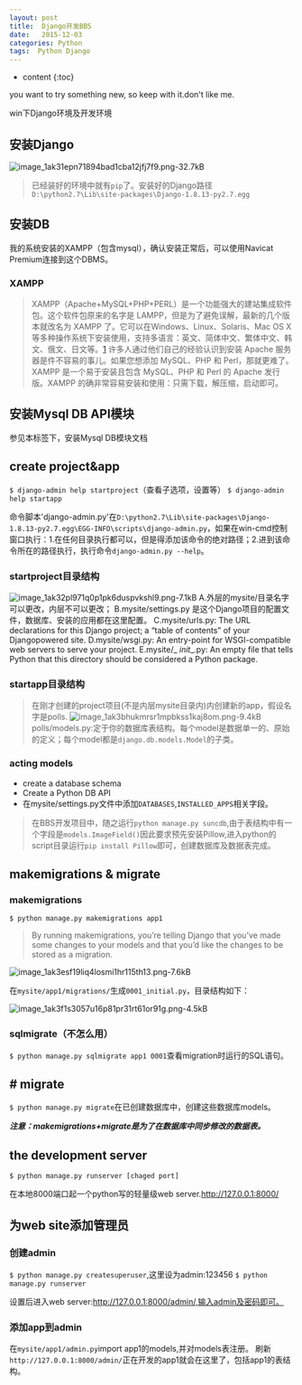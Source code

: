 ```yaml
---
layout: post
title:  Django开发BBS
date:   2015-12-03
categories: Python
tags:  Python Django
---
```


* content
{:toc}


you want to try something new, so keep with it.don't like me.






win下Django环境及开发环境

## 安装Django

![image_1ak31epn71894bad1cba12jfj7f9.png-32.7kB][1]

>已经装好的环境中就有`pip`了。安装好的Django路径`D:\python2.7\Lib\site-packages\Django-1.8.13-py2.7.egg`

## 安装DB
我的系统安装的XAMPP（包含mysql），确认安装正常后，可以使用Navicat Premium连接到这个DBMS。

### XAMPP

>XAMPP（Apache+MySQL+PHP+PERL）是一个功能强大的建站集成软件包。这个软件包原来的名字是 LAMPP，但是为了避免误解，最新的几个版本就改名为 XAMPP 了。它可以在Windows、Linux、Solaris、Mac OS X 等多种操作系统下安装使用，支持多语言：英文、简体中文、繁体中文、韩文、俄文、日文等。[1]
许多人通过他们自己的经验认识到安装 Apache 服务器是件不容易的事儿。如果您想添加 MySQL、PHP 和 Perl，那就更难了。XAMPP 是一个易于安装且包含 MySQL、PHP 和 Perl 的 Apache 发行版。XAMPP 的确非常容易安装和使用：只需下载，解压缩，启动即可。

## 安装Mysql DB API模块

参见本标签下，安装Mysql DB模块文档

## create project&app

`$ django-admin help startproject`（查看子选项，设置等）
`$ django-admin help startapp`

命令脚本'django-admin.py'在`D:\python2.7\Lib\site-packages\Django-1.8.13-py2.7.egg\EGG-INFO\scripts\django-admin.py`，如果在win-cmd控制窗口执行：1.在任何目录执行都可以，但是得添加该命令的绝对路径；2.进到该命令所在的路径执行，执行命令`django-admin.py --help`。

### startproject目录结构

![image_1ak32pl971q0p1pk6duspvkshl9.png-7.1kB][2]
A.外层的mysite/目录名字可以更改，内层不可以更改；
B.mysite/settings.py 是这个Django项目的配置文件，数据库、安装的应用都在这里配置。
C.mysite/urls.py: The URL declarations for this Django project; a “table of contents” of your Djangopowered site.
D.mysite/wsgi.py: An entry-point for WSGI-compatible web servers to serve your project.
E.mysite/_ _init__.py: An empty file that tells Python that this directory should be considered a Python
package.

### startapp目录结构

>在刚才创建的project项目(不是内层mysite目录内)内创建新的app，假设名字是polls.
![image_1ak3bhukmrsr1mpbkss1kaj8om.png-9.4kB][3]
polls/models.py:定于你的数据库表结构。每个model是数据单一的、原始的定义；每个model都是`django.db.models.Model`的子类。

### acting models

- create a database schema
- Create a Python DB API
- 在mysite/settings.py文件中添加`DATABASES`,`INSTALLED_APPS`相关字段。

>在BBS开发项目中，随之运行`python manage.py suncdb`,由于表结构中有一个字段是`models.ImageField()`因此要求预先安装Pillow,进入python的script目录运行`pip install Pillow`即可，创建数据库及数据表完成。

## makemigrations & migrate

### makemigrations

`$ python manage.py makemigrations app1`
>By running makemigrations, you’re telling Django that you’ve made some changes to your models and that you’d like the changes to be stored as a migration.

![image_1ak3esf19liq4losmi1hr115th13.png-7.6kB][4]

在`mysite/app1/migrations/`生成`0001_initial.py`，目录结构如下：

![image_1ak3f1s3057u16p81pr31rt61or91g.png-4.5kB][5]

### sqlmigrate（不怎么用）

`$ python manage.py sqlmigrate app1 0001`查看migration时运行的SQL语句。

## # migrate

`$ python manage.py migrate`在已创建数据库中，创建这些数据库models。

***注意：makemigrations+migrate是为了在数据库中同步修改的数据表。***

## the development server

`$ python manage.py runserver [chaged port]`

在本地8000端口起一个python写的轻量级web server.http://127.0.0.1:8000/

## 为web site添加管理员

### 创建admin

`$ python manage.py createsuperuser`,这里设为admin:123456
`$ python manage.py runserver`

设置后进入web server:http://127.0.0.1:8000/admin/,输入admin及密码即可。

### 添加app到admin

在`mysite/app1/admin.py`import app1的models,并对models表注册。
刷新`http://127.0.0.1:8000/admin/`正在开发的app1就会在这里了，包括app1的表结构。


  [1]: http://static.zybuluo.com/maorongrong/1w1v7zjip4gmoen1pchewdhd/image_1ak31epn71894bad1cba12jfj7f9.png
  [2]: http://static.zybuluo.com/maorongrong/6vgiqz1ur50rv3q9rd87gzrd/image_1ak32pl971q0p1pk6duspvkshl9.png
  [3]: http://static.zybuluo.com/maorongrong/p909rg5hnvj4gvgmfjznt930/image_1ak3bhukmrsr1mpbkss1kaj8om.png
  [4]: http://static.zybuluo.com/maorongrong/37gcm7uu60wg4e9mkw3bn0ke/image_1ak3esf19liq4losmi1hr115th13.png
  [5]: http://static.zybuluo.com/maorongrong/kaszpglib3i9muw8s25xoyek/image_1ak3f1s3057u16p81pr31rt61or91g.png
